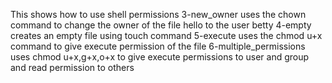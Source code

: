 This shows how to use shell permissions
3-new_owner uses the chown command to change the owner of the file hello to the user betty
4-empty creates an empty file using touch command
5-execute uses the chmod u+x command to give execute permission of the file
6-multiple_permissions uses chmod u+x,g+x,o+x to give execute permissions to user and group and read permission to others
